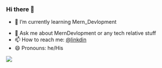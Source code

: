 ### Hi there 👋




<!-- - 🔭 I’m currently working on  -->
- 🌱 I’m currently learning Mern_Devlopment
<!-- - 👯 I’m looking to collaborate on internshala -->
<!-- - 🤔 I’m looking for help with  -->
- 💬 Ask me about MernDevlopment or any tech relative stuff
- 📫 How to reach me:  <a href = "https://www.linkedin.com/in/mohit-rathore-0046aa211/"> @linkdin</a>
- 😄 Pronouns: he/His

<img src = "https://github-readme-stats.vercel.app/api?username=imMohitRathore&&show_icons=true&title_color=ffffff&icon_color=bb2acf&text_color=daf7dc&bg_color=151515"/>
<!-- - ⚡ Fun fact: i  -->

